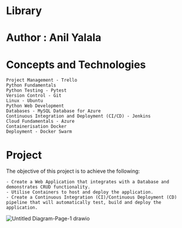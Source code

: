 # Library
# Author : Anil Yalala

# Concepts and Technologies

    Project Management - Trello
    Python Fundamentals
    Python Testing - Pytest
    Version Control - Git
    Linux - Ubuntu
    Python Web Development
    Databases - MySQL Database for Azure
    Continuous Integration and Deployment (CI/CD) - Jenkins
    Cloud Fundamentals - Azure
    Containerisation Docker
    Deployment - Docker Swarm
    
# Project

The objective of this project is to achieve the following:

    - Create a Web Application that integrates with a Database and demonstrates CRUD functionality.
    - Utilise Containers to host and deploy the application.
    - Create a Continuous Integration (CI)/Continuous Deployment (CD) pipeline that will automatically test, build and deploy the application.




    
    
    
  
   
![Untitled Diagram-Page-1 drawio](https://user-images.githubusercontent.com/105712346/178278022-e4f600a1-6af8-4ed0-a39d-2398c481888d.png)
